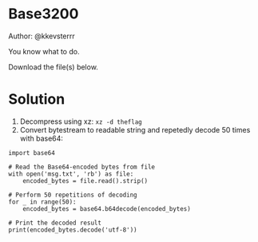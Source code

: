 # Base3200
Author: @kkevsterrr

You know what to do.

Download the file(s) below.

# Solution
1. Decompress using xz: `xz -d theflag`
2. Convert bytestream to readable string and repetedly decode 50 times with base64:
```
import base64

# Read the Base64-encoded bytes from file
with open('msg.txt', 'rb') as file:
    encoded_bytes = file.read().strip()

# Perform 50 repetitions of decoding
for _ in range(50):
    encoded_bytes = base64.b64decode(encoded_bytes)

# Print the decoded result
print(encoded_bytes.decode('utf-8'))
```
